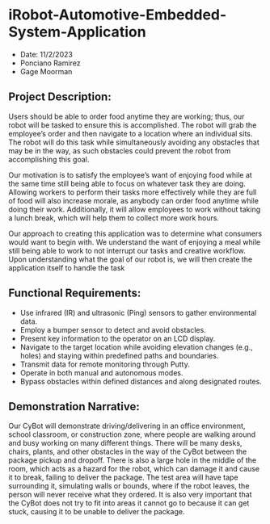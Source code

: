 # iRobot-Automotive-Embedded-System-Application

</center>

- Date: 11/2/2023
- Ponciano Ramirez
- Gage Moorman

## Project Description:

Users should be able to order food anytime they are working; thus, our robot will be tasked to
ensure this is accomplished. The robot will grab the employee’s order and then navigate to a
location where an individual sits. The robot will do this task while simultaneously avoiding any
obstacles that may be in the way, as such obstacles could prevent the robot from accomplishing
this goal.

Our motivation is to satisfy the employee’s want of enjoying food while at the same time still
being able to focus on whatever task they are doing. Allowing workers to perform their tasks
more effectively while they are full of food will also increase morale, as anybody can order food
anytime while doing their work. Additionally, it will allow employees to work without taking a
lunch break, which will help them to collect more work hours.

Our approach to creating this application was to determine what consumers would want to
begin with. We understand the want of enjoying a meal while still being able to work to not
interrupt our tasks and creative workflow. Upon understanding what the goal of our robot is, we
will then create the application itself to handle the task

## Functional Requirements:

- Use infrared (IR) and ultrasonic (Ping) sensors to gather environmental data.
- Employ a bumper sensor to detect and avoid obstacles.
- Present key information to the operator on an LCD display.
- Navigate to the target location while avoiding elevation changes (e.g., holes) and staying within predefined paths and boundaries.
- Transmit data for remote monitoring through Putty.
- Operate in both manual and autonomous modes.
- Bypass obstacles within defined distances and along designated routes.

## Demonstration Narrative:

Our CyBot will demonstrate driving/delivering in an office environment, school classroom, or
construction zone, where people are walking around and busy working on many different things.
There will be many desks, chairs, plants, and other obstacles in the way of the CyBot between
the package pickup and dropoff. There is also a large hole in the middle of the room, which acts
as a hazard for the robot, which can damage it and cause it to break, failing to deliver the
package. The test area will have tape surrounding it, simulating walls or bounds, where if the
robot leaves, the person will never receive what they ordered. It is also very important that the
CyBot does not try to fit into areas it cannot go to because it can get stuck, causing it to be
unable to deliver the package.
